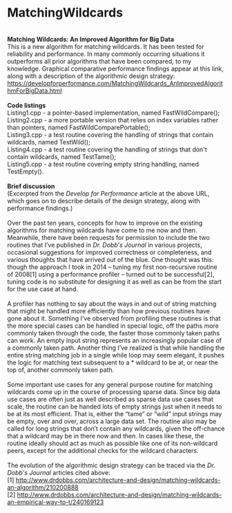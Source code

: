 # MatchingWildcards

<br /><b>Matching Wildcards: An Improved Algorithm for Big Data</b><br />
This is a new algorithm for matching wildcards.  It has been tested for reliability and performance.  In many commonly occurring situations it outperforms all prior algorithms that have been compared, to my knowledge.  Graphical comparative performance findings appear at this link, along with a description of the algorithmic design strategy:<br />
https://developforperformance.com/MatchingWildcards_AnImprovedAlgorithmForBigData.html<br />
<br />
<b>Code listings</b><br />
Listing1.cpp - a pointer-based implementation, named FastWildCompare();<br />
Listing2.cpp - a more portable version that relies on index variables rather than pointers, named FastWildComparePortable();<br />
Listing3.cpp - a test routine covering the handling of strings that contain wildcards, named TestWild();<br />
Listing4.cpp - a test routine covering the handling of strings that don't contain wildcards, named TestTame();<br />
Listing5.cpp - a test routine covering empty string handling, named TestEmpty().<br />
<br />
<b>Brief discussion</b><br />
(Excerpted from the <i>Develop for Performance</i> article at the above URL, which goes on to describe details of the design strategy, along with performance findings.)<br />
<br />
Over the past ten years, concepts for how to improve on the existing algorithms for matching wildcards have come to me now and then.  Meanwhile, there have been requests for permission to include the two routines that I’ve published in <i>Dr. Dobb's Journal</i> in various projects, occasional suggestions for improved correctness or completeness, and various thoughts that have arrived out of the blue.  One thought was this: though the approach I took in 2014 – tuning my first non-recursive routine of 2008[1] using a performance profiler – turned out to be successful[2], tuning code is no substitute for designing it as well as can be from the start for the use case at hand.<br />
<br />
A profiler has nothing to say about the ways in and out of string matching that might be handled more efficiently than how previous routines have gone about it.  Something I’ve observed from profiling these routines is that the more special cases can be handled in special logic, off the paths more commonly taken through the code, the faster those commonly taken paths can work.  An empty input string represents an increasingly popular case of a commonly taken path.  Another thing I’ve realized is that while handling the entire string matching job in a single while loop may seem elegant, it pushes the logic for matching text subsequent to a * wildcard to be at, or near the top of, another commonly taken path.<br />
<br />
Some important use cases for any general purpose routine for matching wildcards come up in the course of processing sparse data.  Since big data use cases are often just as well described as sparse data use cases that scale, the routine can be handed lots of empty strings just when it needs to be at its most efficient.  That is, either the “tame” or “wild” input strings may be empty, over and over, across a large data set.  The routine also may be called for long strings that don’t contain any wildcards, given the off-chance that a wildcard may be in there now and then.  In cases like these, the routine ideally should act as much as possible like one of its non-wildcard peers, except for the additional checks for the wildcard characters.<br />
<br />
The evolution of the algorithmic design strategy can be traced via the <i>Dr. Dobb's Journal</i> articles cited above:<br />
[1] http://www.drdobbs.com/architecture-and-design/matching-wildcards-an-algorithm/210200888<br />
[2] http://www.drdobbs.com/architecture-and-design/matching-wildcards-an-empirical-way-to-t/240169123
